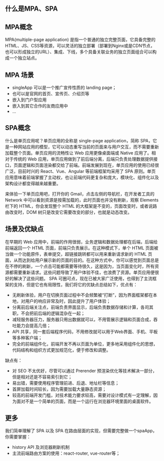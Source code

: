 ## 什么是MPA、SPA

## MPA概念

MPA(multiple-page application)  是指一个普通的独立完整页面，它具备完整的HTML、JS、CSS等资源，可以灵活的独立部署（部署到Nginx或是CDN节点，也可以形成独立的URL）、集成、下线，多个具备关联业务的独立页面组合可以构成一个独立站点。

## MPA 场景

 - singleApp 可以是一个推广宣传性质的 landing page；
 - 也可以是官网的首页、宣传页、介绍页等
 - 嵌入到门户型应用
 - 嵌入到其它合作的友商应用中
 - ...

 ## SPA概念

什么是单页应用呢？单页应用的全称是 single-page application，简称 SPA，它是一种网站应用的模型，它可以动态重写当前的页面来与用户交互，而不需要重新加载整个页面。单页应用的流畅性让 Web 应用更像桌面端或 Native 应用了。相对于传统的 Web 应用，单页应用做到了前后端分离，后端只负责处理数据提供接口，页面逻辑和页面渲染都交给了前端。前端发展到现在，单页应用的使用已经很广泛，目前时兴的 React、Vue、Angular 等前端框架均采用了 SPA 原则。单页应用意味着前端掌握了主动权，也让前端代码更复杂和庞大，模块化、组件化以及架构设计都变得越来越重要。

来体验一下单页应用吧，打开你的 Gmail，点击左侧的导航栏，在开发者工具的 Network 中可以看到资源是按需加载的，此时页面也并没有刷新，观察 Elements 栏下的 HTML，你会发现整个 HTML 的大框架是不变的，页面改变时，或者说路由改变时，DOM 树只是改变它需要改变的部分，也就是动态改变。

## 场景及优缺点

在早期的 Web 应用中，前端的作用很弱，业务逻辑和数据处理都在后端，后端给前端返回一个 HTML 页面，前端只负责展示。在这种模式下，单个 HTML 页面被当做一个功能原件，表单提交，超链接跳转都可以用来重新请求新的 HTML 页面，从而达到给用户展示新的页面的目的。在这种方式中，你可以感觉到页面总是在不停的刷新，一个点击可能都需要等待很久，这是因为，当页面变化时，所有资源都需要重新请求。这些问题导致了用户体验不佳，也浪费了资源。单页应用便很好的解决了这些问题。
SPA 可圈可点，现在已被大家广泛使用，也得到了主流框架的支持，但是它也有局限性，我们将它的优缺点总结如下，优点有：
 - 无刷新体验，用户在切换页面过程中不会频繁被“打断”，因为界面框架都在本地，对用户的响应非常及时，因此提升了用户体验；
 - 分离前后端关注点，前端负责界面显示，后端负责数据存储和计算，各司其职，不会把前后端的逻辑混杂在一起；
 - 减轻服务器压力，服务器只用出数据就可以，不用管展示逻辑和页面合成，吞吐能力会提高几倍；
 - API 共享，同一套后端程序代码，不用修改就可以用于Web界面、手机、平板等多种客户端；
 - 完全的前端组件化，前端开发不再以页面为单位，更多地采用组件化的思想，代码结构和组织方式更加规范化，便于修改和调整。

缺点有：

 - 对 SEO 不太优好，尽管可以通过 Prerender 预渲染优化等技术解决一部分，但是相对还是不容易索引到它；
 - 易出错，需要使用程序管理前进、后退、地址栏等信息；
 - 首屏加载时间较长，因为需要加载大量静态资源；
 - 较高的前端开发门槛，对技术能力要求较高，需要对设计模式有一定理解，因为面对不是一个简单的页面，而是一个运行在浏览器环境里面的桌面软件。

 ## 更多

我们简单理解了 SPA 以及 SPA 在路由层面的实现，但需要完整做一个spaApp，你需要掌握：
 - history API 及浏览器刷新机制
 - 主流前端路由方案的使用：react-router, vue-router等；
